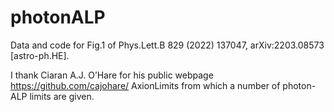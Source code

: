 # photonALP
Data and code for Fig.1 of Phys.Lett.B 829 (2022) 137047, arXiv:2203.08573 [astro-ph.HE]. 

I thank Ciaran A.J. O’Hare for his public webpage https://github.com/cajohare/ AxionLimits from which a number of photon-ALP limits are given.
